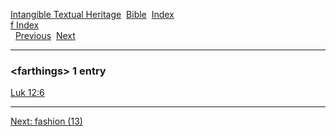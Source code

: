 [Intangible Textual Heritage](../../index)  [Bible](../index) 
[Index](index)   
[f Index](_f_)  
  [Previous](c04088)  [Next](c04090) 

------------------------------------------------------------------------

### &lt;farthings&gt; 1 entry

[Luk 12:6](../kjv/luk012.htm#006)  

------------------------------------------------------------------------

[Next: fashion (13)](c04090)
